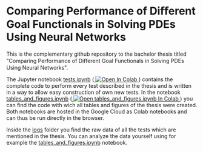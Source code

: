 # Comparing Performance of Diﬀerent Goal Functionals in Solving PDEs Using Neural Networks

This is the complementary github repository to the bachelor thesis titled "Comparing Performance of Diﬀerent Goal Functionals in Solving PDEs Using Neural Networks".

The Jupyter notebook [tests.ipynb](https://github.com/afonso-tiago/thesis-notebooks/blob/main/tests.ipynb)
(<a href="https://colab.research.google.com/github/afonso-tiago/thesis-notebooks/blob/main/tests.ipynb" target="_parent">
<img src="https://colab.research.google.com/assets/colab-badge.svg" alt="Open In Colab"/>
</a>)
contains the complete code to perform every test described in the thesis and is written in a way to allow easy construction of own new tests.
In the notebook [tables_and_figures.ipynb](https://github.com/afonso-tiago/thesis-notebooks/blob/main/tables_and_figures.ipynb)
(<a href="https://colab.research.google.com/github/afonso-tiago/thesis-notebooks/blob/main/tables_and_figures.ipynb" target="_parent">
<img src="https://colab.research.google.com/assets/colab-badge.svg" alt="Open tables_and_figures.ipynb In Colab"/>
</a>)
you can find the code with wich all tables and figures of the thesis were created.
Both notebooks are hosted in the Google Cloud as Colab notebooks and can thus be run directly in the browser.

Inside the [logs](https://github.com/afonso-tiago/thesis-notebooks/tree/main/logs) folder you find the raw data of all the tests which are mentioned in the thesis.
You can analyze the data yourself using for example the [tables_and_figures.ipynb](https://github.com/afonso-tiago/thesis-notebooks/blob/main/tables_and_figures.ipynb) notebook.
